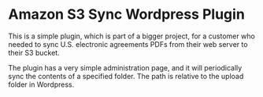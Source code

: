 # Amazon S3 Sync Wordpress Plugin
This is a simple plugin, which is part of a bigger project, for a customer who needed to sync U.S. electronic agreements PDFs from their web server to their S3 bucket.

The plugin has a very simple administration page, and it will periodically sync the contents of a specified folder. The path is relative to the upload folder in Wordpress.
